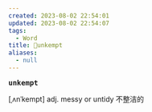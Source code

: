 ```yaml
---
created: 2023-08-02 22:54:01
updated: 2023-08-02 22:54:07
tags:
  - Word
title: 📖unkempt
aliases:
  - null
---
```


<pre><strong>unkempt</strong></pre>
[ˌʌnˈkempt]
adj. messy or untidy 不整洁的
